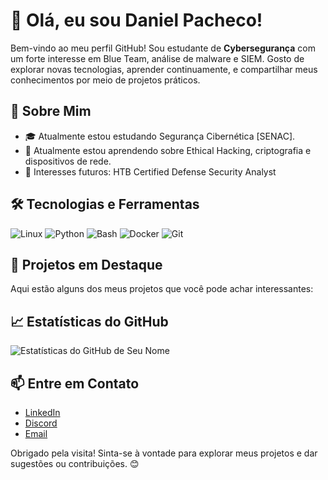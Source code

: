 # 👋 Olá, eu sou Daniel Pacheco!

Bem-vindo ao meu perfil GitHub! Sou estudante de **Cybersegurança** com um forte interesse em Blue Team, análise de malware e SIEM. Gosto de explorar novas tecnologias, aprender continuamente, e compartilhar meus conhecimentos por meio de projetos práticos.

## 🚀 Sobre Mim
- 🎓 Atualmente estou estudando Segurança Cibernética [SENAC].
- 📖 Atualmente estou aprendendo sobre Ethical Hacking, criptografia e dispositivos de rede.
- 🌱 Interesses futuros: HTB Certified Defense Security Analyst

## 🛠️ Tecnologias e Ferramentas
![Linux](https://img.shields.io/badge/-Linux-333333?style=flat&logo=linux)
![Python](https://img.shields.io/badge/-Python-333333?style=flat&logo=python)
![Bash](https://img.shields.io/badge/-Bash-333333?style=flat&logo=gnubash)
![Docker](https://img.shields.io/badge/-Docker-333333?style=flat&logo=docker)
![Git](https://img.shields.io/badge/-Git-333333?style=flat&logo=git)

## 🌟 Projetos em Destaque
Aqui estão alguns dos meus projetos que você pode achar interessantes:

<!-- 
- 🔒 **[Projeto 1](link_do_projeto)**: Análise de Vulnerabilidades em Ambientes Linux – Ferramenta personalizada para identificar e categorizar vulnerabilidades.
- 🔐 **[Projeto 2](link_do_projeto)**: Sistema de Monitoramento de Segurança para Redes – Monitoramento de atividades suspeitas e prevenção de intrusões.
- 🛡️ **[Projeto 3](link_do_projeto)**: Scripts de Automação para Segurança no Linux – Conjunto de scripts para aumentar a segurança em servidores Linux.
-->

## 📈 Estatísticas do GitHub
![Estatísticas do GitHub de Seu Nome](https://github-readme-stats.vercel.app/api?username=eusoupatcheco&show_icons=true&hide_title=true&theme=radical)

## 📫 Entre em Contato
- [LinkedIn](https://www.linkedin.com/in/daniel-pacheco-vieira-cysec/)
- [Discord](o.homem_macaco)
- [Email](dpv_danpacheco@protonmail.com)

Obrigado pela visita! Sinta-se à vontade para explorar meus projetos e dar sugestões ou contribuições. 😊
